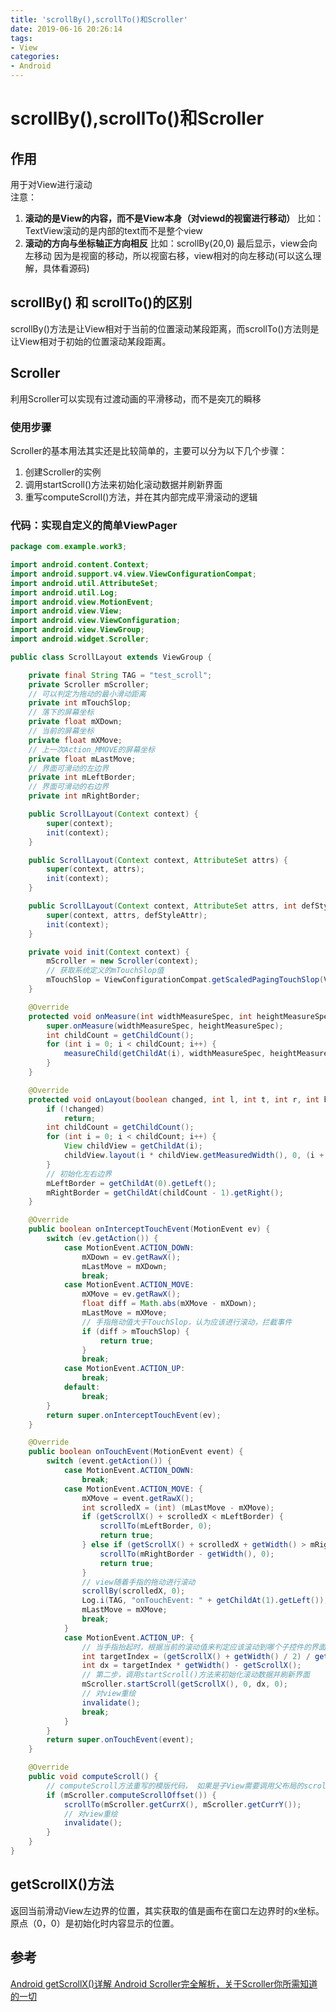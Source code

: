 ```yaml
---
title: 'scrollBy(),scrollTo()和Scroller'
date: 2019-06-16 20:26:14
tags: 
- View
categories:
- Android
---
```

# scrollBy(),scrollTo()和Scroller

## 作用
用于对View进行滚动
<br>
注意：
1. **滚动的是View的内容，而不是View本身（对viewd的视窗进行移动）**
比如：TextView滚动的是内部的text而不是整个view
2. **滚动的方向与坐标轴正方向相反**
比如：scrollBy(20,0)
最后显示，view会向左移动
因为是视窗的移动，所以视窗右移，view相对的向左移动(可以这么理解，具体看源码)

## scrollBy() 和 scrollTo()的区别
scrollBy()方法是让View相对于当前的位置滚动某段距离，而scrollTo()方法则是让View相对于初始的位置滚动某段距离。

## Scroller
利用Scroller可以实现有过渡动画的平滑移动，而不是突兀的瞬移
### 使用步骤
Scroller的基本用法其实还是比较简单的，主要可以分为以下几个步骤：

1. 创建Scroller的实例
2. 调用startScroll()方法来初始化滚动数据并刷新界面
3. 重写computeScroll()方法，并在其内部完成平滑滚动的逻辑



### 代码：实现自定义的简单ViewPager
```java
package com.example.work3;

import android.content.Context;
import android.support.v4.view.ViewConfigurationCompat;
import android.util.AttributeSet;
import android.util.Log;
import android.view.MotionEvent;
import android.view.View;
import android.view.ViewConfiguration;
import android.view.ViewGroup;
import android.widget.Scroller;

public class ScrollLayout extends ViewGroup {

    private final String TAG = "test_scroll";
    private Scroller mScroller;
    // 可以判定为拖动的最小滑动距离
    private int mTouchSlop;
    // 落下的屏幕坐标
    private float mXDown;
    // 当前的屏幕坐标
    private float mXMove;
    // 上一次Action_MMOVE的屏幕坐标
    private float mLastMove;
    // 界面可滑动的左边界
    private int mLeftBorder;
    // 界面可滑动的右边界
    private int mRightBorder;

    public ScrollLayout(Context context) {
        super(context);
        init(context);
    }

    public ScrollLayout(Context context, AttributeSet attrs) {
        super(context, attrs);
        init(context);
    }

    public ScrollLayout(Context context, AttributeSet attrs, int defStyleAttr) {
        super(context, attrs, defStyleAttr);
        init(context);
    }

    private void init(Context context) {
        mScroller = new Scroller(context);
        // 获取系统定义的mTouchSlop值
        mTouchSlop = ViewConfigurationCompat.getScaledPagingTouchSlop(ViewConfiguration.get(context));
    }

    @Override
    protected void onMeasure(int widthMeasureSpec, int heightMeasureSpec) {
        super.onMeasure(widthMeasureSpec, heightMeasureSpec);
        int childCount = getChildCount();
        for (int i = 0; i < childCount; i++) {
            measureChild(getChildAt(i), widthMeasureSpec, heightMeasureSpec);
        }
    }

    @Override
    protected void onLayout(boolean changed, int l, int t, int r, int b) {
        if (!changed)
            return;
        int childCount = getChildCount();
        for (int i = 0; i < childCount; i++) {
            View childView = getChildAt(i);
            childView.layout(i * childView.getMeasuredWidth(), 0, (i + 1) * childView.getMeasuredWidth(), childView.getMeasuredHeight());
        }
        // 初始化左右边界
        mLeftBorder = getChildAt(0).getLeft();
        mRightBorder = getChildAt(childCount - 1).getRight();
    }

    @Override
    public boolean onInterceptTouchEvent(MotionEvent ev) {
        switch (ev.getAction()) {
            case MotionEvent.ACTION_DOWN:
                mXDown = ev.getRawX();
                mLastMove = mXDown;
                break;
            case MotionEvent.ACTION_MOVE:
                mXMove = ev.getRawX();
                float diff = Math.abs(mXMove - mXDown);
                mLastMove = mXMove;
                // 手指拖动值大于TouchSlop，认为应该进行滚动，拦截事件
                if (diff > mTouchSlop) {
                    return true;
                }
                break;
            case MotionEvent.ACTION_UP:
                break;
            default:
                break;
        }
        return super.onInterceptTouchEvent(ev);
    }

    @Override
    public boolean onTouchEvent(MotionEvent event) {
        switch (event.getAction()) {
            case MotionEvent.ACTION_DOWN:
                break;
            case MotionEvent.ACTION_MOVE: {
                mXMove = event.getRawX();
                int scrolledX = (int) (mLastMove - mXMove);
                if (getScrollX() + scrolledX < mLeftBorder) {
                    scrollTo(mLeftBorder, 0);
                    return true;
                } else if (getScrollX() + scrolledX + getWidth() > mRightBorder) {
                    scrollTo(mRightBorder - getWidth(), 0);
                    return true;
                }
                // view随着手指的拖动进行滚动
                scrollBy(scrolledX, 0);
                Log.i(TAG, "onTouchEvent: " + getChildAt(1).getLeft());
                mLastMove = mXMove;
                break;
            }
            case MotionEvent.ACTION_UP: {
                // 当手指抬起时，根据当前的滚动值来判定应该滚动到哪个子控件的界面
                int targetIndex = (getScrollX() + getWidth() / 2) / getWidth();
                int dx = targetIndex * getWidth() - getScrollX();
                // 第二步，调用startScroll()方法来初始化滚动数据并刷新界面
                mScroller.startScroll(getScrollX(), 0, dx, 0);
                // 对view重绘
                invalidate();
                break;
            }
        }
        return super.onTouchEvent(event);
    }

    @Override
    public void computeScroll() {
        // computeScroll方法重写的模版代码， 如果是子View需要调用父布局的scrollTo方法
        if (mScroller.computeScrollOffset()) {
            scrollTo(mScroller.getCurrX(), mScroller.getCurrY());
            // 对view重绘
            invalidate();
        }
    }
}
```

## getScrollX()方法
返回当前滑动View左边界的位置，其实获取的值是画布在窗口左边界时的x坐标。
原点（0，0）是初始化时内容显示的位置。

## 参考
[Android getScrollX()详解
](https://blog.csdn.net/znouy/article/details/51338256)
[Android Scroller完全解析，关于Scroller你所需知道的一切
](https://blog.csdn.net/guolin_blog/article/details/48719871)